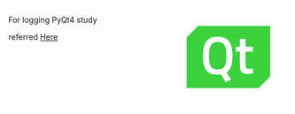 <img src="https://github.com/skyclad0x7b7/StudyPyQt4/blob/master/Qt_Logo.png" align="right" width="214" height="180" />

For logging PyQt4 study

referred [Here](http://www.rkblog.rk.edu.pl/w/p/introduction-pyqt4/)
